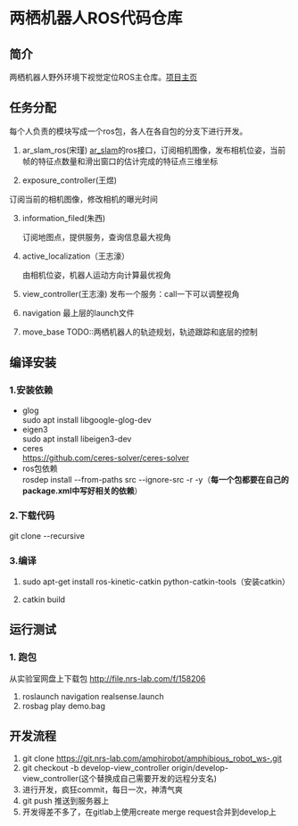 # 两栖机器人ROS代码仓库
## 简介
两栖机器人野外环境下视觉定位ROS主仓库。[项目主页](https://git.nrs-lab.com/amphirobot/projectmanagement)
## 任务分配
每个人负责的模块写成一个ros包，各人在各自包的分支下进行开发。
1. ar_slam_ros(宋瑾)
  [ar_slam](https://git.nrs-lab.com/amphirobot/svae-slam)的ros接口，订阅相机图像，发布相机位姿，当前帧的特征点数量和滑出窗口的估计完成的特征点三维坐标

2. exposure_controller(王煜)

  订阅当前的相机图像，修改相机的曝光时间

3. information_filed(朱西)

   订阅地图点，提供服务，查询信息最大视角

4. active_localization（王志濠）

   由相机位姿，机器人运动方向计算最优视角

5. view_controller(王志濠)
  发布一个服务：call一下可以调整视角

6. navigation
  最上层的launch文件

7. move_base
TODO::两栖机器人的轨迹规划，轨迹跟踪和底层的控制

## 编译安装
### 1.安装依赖
- glog      
sudo apt install libgoogle-glog-dev
- eigen3    
sudo apt install libeigen3-dev
- ceres     
https://github.com/ceres-solver/ceres-solver
- ros包依赖  
rosdep install --from-paths src --ignore-src -r -y（**每一个包都要在自己的package.xml中写好相关的依赖**）
### 2.下载代码
git clone --recursive 

### 3.编译
1. sudo apt-get install ros-kinetic-catkin python-catkin-tools（安装catkin）

2. catkin build

## 运行测试

### 1. 跑包

从实验室网盘上下载包
http://file.nrs-lab.com/f/158206

1. roslaunch navigation realsense.launch
2. rosbag play demo.bag


## 开发流程
1. git clone https://git.nrs-lab.com/amphirobot/amphibious_robot_ws-.git
2. git checkout -b develop-view_controller origin/develop-view_controller(这个替换成自己需要开发的远程分支名)
3. 进行开发，疯狂commit，每日一次，神清气爽
4. git push 推送到服务器上
5. 开发得差不多了，在gitlab上使用create merge request合并到develop上
 